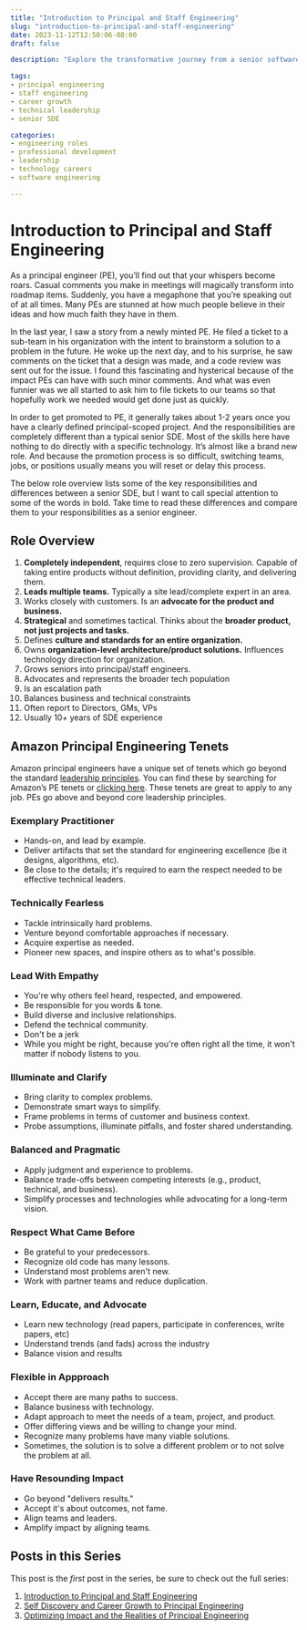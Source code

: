 ```yaml
---
title: "Introduction to Principal and Staff Engineering"
slug: "introduction-to-principal-and-staff-engineering"
date: 2023-11-12T12:50:06-08:00
draft: false

description: "Explore the transformative journey from a senior software engineer to the coveted roles of Principal and Staff Engineering. Understand the unique responsibilities, skills, and challenges involved in this career evolution. Gain insights into the role distinctions, strategic thinking, and essential qualities required for success in principal engineering. Unlock the keys to career growth, technical leadership, and mastering the delicate balance between business and technology constraints."

tags:
- principal engineering
- staff engineering
- career growth
- technical leadership
- senior SDE

categories:
- engineering roles
- professional development
- leadership
- technology careers
- software engineering

---
```


# Introduction to Principal and Staff Engineering

As a principal engineer (PE), you’ll find out that your whispers become roars. Casual comments you make in meetings will magically transform into roadmap items. Suddenly, you have a megaphone that you’re speaking out of at all times. Many PEs are stunned at how much people believe in their ideas and how much faith they have in them.

In the last year, I saw a story from a newly minted PE. He filed a ticket to a sub-team in his organization with the intent to brainstorm a solution to a problem in the future. He woke up the next day, and to his surprise, he saw comments on the ticket that a design was made, and a code review was sent out for the issue. I found this fascinating and hysterical because of the impact PEs can have with such minor comments. And what was even funnier was we all started to ask him to file tickets to our teams so that hopefully work we needed would get done just as quickly.

In order to get promoted to PE, it generally takes about 1-2 years once you have a clearly defined principal-scoped project. And the responsibilities are completely different than a typical senior SDE. Most of the skills here have nothing to do directly with a specific technology. It’s almost like a brand new role. And because the promotion process is so difficult, switching teams, jobs, or positions usually means you will reset or delay this process.

The below role overview lists some of the key responsibilities and differences between a senior SDE, but I want to call special attention to some of the words in bold. Take time to read these differences and compare them to your responsibilities as a senior engineer.

## Role Overview

1. **Completely independent**, requires close to zero supervision. Capable of taking entire products without definition, providing clarity, and delivering them.
2. **Leads multiple teams.** Typically a site lead/complete expert in an area. 
3. Works closely with customers. Is an **advocate for the product and business.**
4. **Strategical** and sometimes tactical. Thinks about the **broader product, not just projects and tasks.**
5. Defines **culture and standards for an entire organization.**
6. Owns **organization-level architecture/product solutions.** Influences technology direction for organization. 
7. Grows seniors into principal/staff engineers.
8. Advocates and represents the broader tech population
9. Is an escalation path
10. Balances business and technical constraints
11. Often report to Directors, GMs, VPs
12. Usually 10+ years of SDE experience

## Amazon Principal Engineering Tenets

Amazon principal engineers have a unique set of tenets which go beyond the standard [leadership principles](https://amazon.jobs/content/en/our-workplace/leadership-principles). You can find these by searching for Amazon’s PE tenets or [clicking here](https://amazon.jobs/en/internal/landing_pages/pe-community-tenets). These tenets are great to apply to any job. PEs go above and beyond core leadership principles.

### Exemplary Practitioner
- Hands-on, and lead by example.
- Deliver artifacts that set the standard for engineering excellence (be it designs, algorithms, etc).
- Be close to the details; it's required to earn the respect needed to be effective technical leaders.

### Technically Fearless
- Tackle intrinsically hard problems.
- Venture beyond comfortable approaches if necessary.
- Acquire expertise as needed.
- Pioneer new spaces, and inspire others as to what's possible.

### Lead With Empathy
- You're why others feel heard, respected, and empowered.
- Be responsible for you words & tone.
- Build diverse and inclusive relationships.
- Defend the technical community.
- Don't be a jerk
- While you might be right, because you're often right all the time, it won't matter if nobody listens to you.

### Illuminate and Clarify
- Bring clarity to complex problems.
- Demonstrate smart ways to simplify.
- Frame problems in terms of customer and business context.
- Probe assumptions, illuminate pitfalls, and foster shared understanding.

### Balanced and Pragmatic
- Apply judgment and experience to problems.
- Balance trade-offs between competing interests (e.g., product, technical, and business).
- Simplify processes and technologies while advocating for a long-term vision.

### Respect What Came Before
- Be grateful to your predecessors.
- Recognize old code has many lessons.
- Understand most problems aren't new.
- Work with partner teams and reduce duplication.

### Learn, Educate, and Advocate
- Learn new technology (read papers, participate in conferences, write papers, etc)
- Understand trends (and fads) across the industry
- Balance vision and results

### Flexible in Appproach
- Accept there are many paths to success.
- Balance business with technology.
- Adapt approach to meet the needs of a team, project, and product.
- Offer differing views and be willing to change your mind.
- Recognize many problems have many viable solutions.
- Sometimes, the solution is to solve a different problem or to not solve the problem at all.

### Have Resounding Impact
- Go beyond "delivers results."
- Accept it's about outcomes, not fame.
- Align teams and leaders.
- Amplify impact by aligning teams.

## Posts in this Series
This post is the *first* post in the series, be sure to check out the full series:
1. [Introduction to Principal and Staff Engineering](https://ehotinger.com/blog/introduction-to-principal-and-staff-engineering/)
2. [Self Discovery and Career Growth to Principal Engineering](https://ehotinger.com/blog/self-discovery-and-career-growth-to-principal-engineering/)
3. [Optimizing Impact and the Realities of Principal Engineering](https://ehotinger.com/blog/optimizing-impact-and-the-realities-of-principal-engineering/)